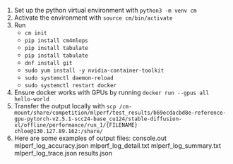 1. Set up the python virtual environment with `python3 -m venv cm`
2. Activate the environment with `source cm/bin/activate`
3. Run
    - `cm init`
    - `pip install cm4mlops`
    - `pip install tabulate`
    - `pip install tabulate`
    - `dnf install git`
    - `sudo yum install -y nvidia-container-toolkit`
    - `sudo systemctl daemon-reload`
    - `sudo systemctl restart docker`
4. Ensure docker works with GPUs by running `docker run --gpus all hello-world`
5. Transfer the output locally with `scp /cm-mount/share/competition/mlperf/test_results/b69ecdacbd8e-reference-gpu-pytorch-v2.5.1-scc24-base_cu124/stable-diffusion-xl/offline/performance/run_1/{FILENAME} chloe@130.127.89.162:/share/`
6. Here are some examples of output files: console.out  mlperf_log_accuracy.json  mlperf_log_detail.txt  mlperf_log_summary.txt  mlperf_log_trace.json  results.json

